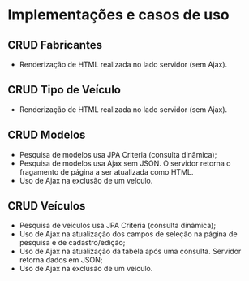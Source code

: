 # Implementações e casos de uso

## CRUD Fabricantes
- Renderização de HTML realizada no lado servidor (sem Ajax).

## CRUD Tipo de Veículo
- Renderização de HTML realizada no lado servidor (sem Ajax).

## CRUD Modelos
- Pesquisa de modelos usa JPA Criteria (consulta dinâmica);
- Pesquisa de modelos usa Ajax sem JSON. O servidor retorna o fragamento de página a ser atualizada como HTML.
- Uso de Ajax na exclusão de um veículo.

## CRUD Veículos
- Pesquisa de veículos usa JPA Criteria (consulta dinâmica);
- Uso de Ajax na atualização dos campos de seleção na página de pesquisa e de cadastro/edição;
- Uso de Ajax na atualização da tabela após uma consulta. Servidor retorna dados em JSON;
- Uso de Ajax na exclusão de um veículo.
